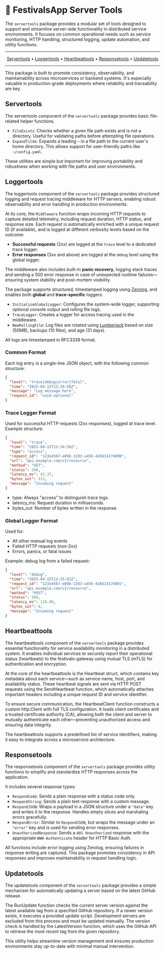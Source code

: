 # 🧰 FestivalsApp Server Tools

The `servertools` package provides a modular set of tools designed to support and streamline server-side functionality
in distributed service environments. It focuses on common operational needs such as service monitoring, HTTP handling,
structured logging, update automation, and utility functions.

<hr/>
<p align="center">
  <a href="#Servertools">Servertools</a> •
  <a href="#Loggertools">Loggertools</a> •
  <a href="#Heartbeattools">Heartbeattools</a> •
  <a href="#Responsetools">Responsetools</a> •
  <a href="#Updatetools">Updatetools</a>
</p>
<hr/>

This package is built to promote consistency, observability, and maintainability across microservices or backend systems.
It's especially valuable in production-grade deployments where reliability and traceability are key.

## Servertools

The servertools component of the `servertools` package provides basic file-related helper functions.

- `FileExists`: Checks whether a given file path exists and is not a directory. Useful for validating paths
  before attempting file operations.
- `ExpandTilde`: Expands a leading `~` in a file path to the current user's home directory. This allows support
  for user-friendly paths like `~/config.yaml`.

These utilities are simple but important for improving portability and robustness when working with file paths and user environments.

## Loggertools

The loggertools component of the `servertools` package provides structured logging and request tracing middleware
for HTTP servers, enabling robust observability and error handling in production environments.

At its core, the `Middleware` function wraps incoming HTTP requests to capture detailed telemetry,
including request duration, HTTP status, and response size. Each request is automatically enriched
with a unique request ID (if available), and is logged at different verbosity levels based on the outcome:

- **Successful requests** (2xx) are logged at the `trace` level to a dedicated trace logger.
- **Error responses** (3xx and above) are logged at the `debug` level using the global logger.

The middleware also includes built-in **panic recovery**, logging stack traces and sending a 500 error response
in case of unexpected runtime failures—ensuring system stability and post-mortem visibility.

The package supports structured, timestamped logging using [Zerolog](https://github.com/rs/zerolog),
and enables both **global** and **trace-specific** loggers:

- `InitializeGlobalLogger`: Configures the system-wide logger, supporting optional console output and rolling file logs.
- `TraceLogger`: Creates a logger for access tracing used in the middleware.
- `NewRollingFile`: Log files are rotated using [Lumberjack](https://github.com/natefinch/lumberjack) based on size (50MB),
  backups (10 files), and age (31 days).

All logs are timestamped in RFC3339 format.

### Common Format

Each log entry is a single-line JSON object, with the following common structure:

```json
{
  "level": "trace|debug|error|fatal",
  "time": "2025-04-15T12:34:56Z",
  "message": "Log message here",
  "request_id": "uuid-optional"
}
```

### Trace Logger Format

Used for successful HTTP requests (2xx responses), logged at trace level. Example structure:

```json
{
  "level": "trace",
  "time": "2025-04-15T12:34:56Z",
  "type": "access",
  "request_id": "123e4567-e89b-12d3-a456-426614174000",
  "url": "api.example.com/v1/resource",
  "method": "GET",
  "status": 200,
  "latency_ms": 42.37,
  "bytes_out": 512,
  "message": "Incoming request"
}
```

- type: Always "access" to distinguish trace logs.
- latency_ms: Request duration in milliseconds.
- bytes_out: Number of bytes written in the response.

### Global Logger Format

Used for:

- All other manual log events
- Failed HTTP requests (non-2xx)
- Errors, panics, or fatal issues

Example: debug log from a failed request:

```json
{
  "level": "debug",
  "time": "2025-04-15T12:35:01Z",
  "request_id": "123e4567-e89b-12d3-a456-426614174001",
  "url": "api.example.com/v1/resource",
  "method": "POST",
  "status": 500,
  "latency_ms": 128.09,
  "bytes_out": 0,
  "message": "Incoming request"
}
```

## Heartbeattools

The heartbeattools component of the `servertools` package provides essential functionality for service availability
monitoring in a distributed system. It enables individual services to securely report their operational status (heartbeats)
to the festivals-gateway using mutual TLS (mTLS) for authentication and encryption.

At the core of the heartbeattools is the Heartbeat struct, which contains key metadata about each service—such as
service name, host, port, and availability status. These heartbeat signals are sent via HTTP POST requests using
the SendHeartbeat function, which automatically attaches important headers including a unique request ID and service identifier.

To ensure secure communication, the HeartbeatClient function constructs a custom http.Client with full TLS configuration.
It loads client certificates and a trusted certificate authority (CA), allowing both the client and server
to mutually authenticate each other—preventing unauthorized access and ensuring data integrity.

The heartbeattools supports a predefined list of service identifiers, making it easy to integrate across a microservice architecture.

## Responsetools

The responsetools component of the `servertools` package provides utility functions to simplify and
standardize HTTP responses across the application.

It includes several response types:

- `RespondCode`: Sends a plain response with a status code only.
- `RespondString`: Sends a plain text response with a custom message.
- `RespondJSON`: Wraps a payload in a JSON structure under a `"data"` key and writes it to the response.
  Handles empty slices and marshaling errors gracefully.
- `RespondError`: Similar to `RespondJSON`, but wraps the message under an `"error"` key and
  is used for sending error responses.
- `UnauthorizedResponse`: Sends a `401 Unauthorized` response with the appropriate `WWW-Authenticate` header
  for HTTP Basic Auth.

All functions include error logging using Zerolog, ensuring failures in response writing are captured.
This package promotes consistency in API responses and improves maintainability in request handling logic.

## Updatetools

The updatetools component of the `servertools` package provides a simple mechanism for automatically updating a server
based on the latest GitHub release.

The RunUpdate function checks the current server version against the latest available tag from a specified GitHub repository.
If a newer version exists, it executes a provided update script. Development servers are excluded from this process
and must be updated manually. The version check is handled by the LatestVersion function, which uses
the GitHub API to retrieve the most recent tag from the given repository.

This utility helps streamline version management and ensures production environments stay up-to-date
with minimal manual intervention.
